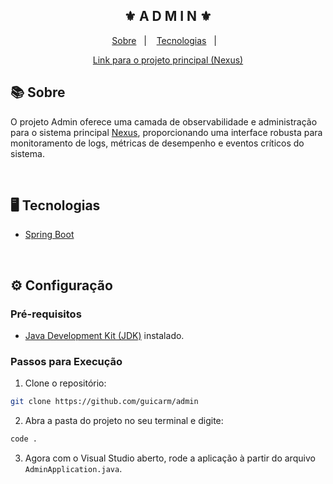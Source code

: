 <div align="center">
    <h2>⚜️ A D M I N ⚜️</h2>
</div>

<p align="center">
    <a href="#-sobre">Sobre</a>&nbsp;&nbsp;&nbsp;|&nbsp;&nbsp;&nbsp;
    <a href="#-tecnologias">Tecnologias</a>&nbsp;&nbsp;&nbsp;|&nbsp;&nbsp;&nbsp;
</p>

<p align="center"> 
    <a href="https://github.com/guicarm/ProjetoNexus">Link para o projeto principal (Nexus)</a>
</p>

## 📚 Sobre

O projeto Admin oferece uma camada de observabilidade e administração para o sistema principal [Nexus](https://github.com/guicarm/ProjetoNexus), proporcionando uma interface robusta para monitoramento de logs, métricas de desempenho e eventos críticos do sistema.

<br/>

## 🖥 Tecnologias

- [Spring Boot](https://spring.io/projects/spring-boot)
  
<br/>

## ⚙️ Configuração

### Pré-requisitos

- [Java Development Kit (JDK)](https://www.oracle.com/java/technologies/downloads/#java11) instalado.
  
### Passos para Execução

1. Clone o repositório:
```bash
git clone https://github.com/guicarm/admin
```

2. Abra a pasta do projeto no seu terminal e digite:
```bash
code .
```

3. Agora com o Visual Studio aberto, rode a aplicação à partir do arquivo ```AdminApplication.java```.

